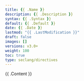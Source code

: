 ```yaml
---
title: {{ .Name }}
description: {{ .Description }}
syntax: {{ .Syntax }}
default: {{ .Default }}
date: {{ .Date }}
lastmod: "{{ .LastModification }}"
draft: false
images: []
versions: v3.0+
weight: 100
toc: true
type: seclang/directives
---
```

{{ .Content }}
